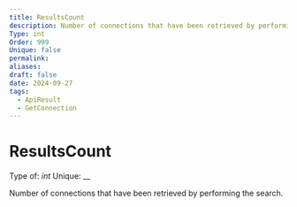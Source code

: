 ```yaml
---
title: ResultsCount
description: Number of connections that have been retrieved by performing the search.
Type: int
Order: 999
Unique: false
permalink: 
aliases: 
draft: false
date: 2024-09-27
tags:
  - ApiResult
  - GetConnection
---
```

# ResultsCount

Type of: _int_
Unique: __

Number of connections that have been retrieved by performing the search.

